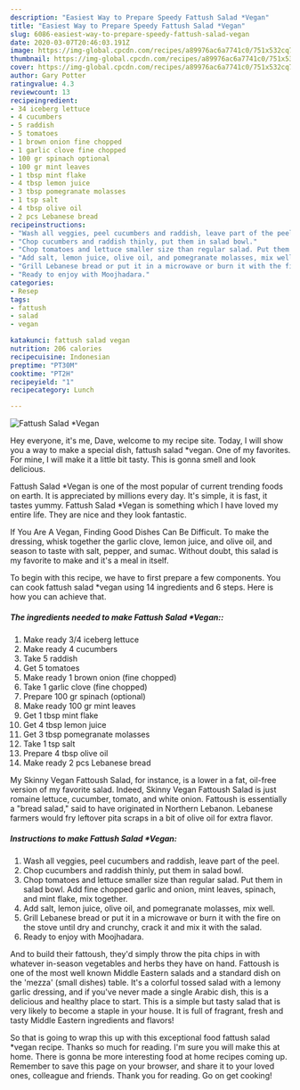 ```yaml
---
description: "Easiest Way to Prepare Speedy Fattush Salad *Vegan"
title: "Easiest Way to Prepare Speedy Fattush Salad *Vegan"
slug: 6086-easiest-way-to-prepare-speedy-fattush-salad-vegan
date: 2020-03-07T20:46:03.191Z
image: https://img-global.cpcdn.com/recipes/a89976ac6a7741c0/751x532cq70/fattush-salad-vegan-recipe-main-photo.jpg
thumbnail: https://img-global.cpcdn.com/recipes/a89976ac6a7741c0/751x532cq70/fattush-salad-vegan-recipe-main-photo.jpg
cover: https://img-global.cpcdn.com/recipes/a89976ac6a7741c0/751x532cq70/fattush-salad-vegan-recipe-main-photo.jpg
author: Gary Potter
ratingvalue: 4.3
reviewcount: 13
recipeingredient:
- 34 iceberg lettuce
- 4 cucumbers
- 5 raddish
- 5 tomatoes
- 1 brown onion fine chopped
- 1 garlic clove fine chopped
- 100 gr spinach optional
- 100 gr mint leaves
- 1 tbsp mint flake
- 4 tbsp lemon juice
- 3 tbsp pomegranate molasses
- 1 tsp salt
- 4 tbsp olive oil
- 2 pcs Lebanese bread
recipeinstructions:
- "Wash all veggies, peel cucumbers and raddish, leave part of the peel."
- "Chop cucumbers and raddish thinly, put them in salad bowl."
- "Chop tomatoes and lettuce smaller size than regular salad. Put them in salad bowl. Add fine chopped garlic and onion, mint leaves, spinach, and mint flake, mix together."
- "Add salt, lemon juice, olive oil, and pomegranate molasses, mix well."
- "Grill Lebanese bread or put it in a microwave or burn it with the fire on the stove until dry and crunchy, crack it and mix it with the salad."
- "Ready to enjoy with Moojhadara."
categories:
- Resep
tags:
- fattush
- salad
- vegan

katakunci: fattush salad vegan
nutrition: 206 calories
recipecuisine: Indonesian
preptime: "PT30M"
cooktime: "PT2H"
recipeyield: "1"
recipecategory: Lunch

---
```



![Fattush Salad *Vegan](https://img-global.cpcdn.com/recipes/a89976ac6a7741c0/751x532cq70/fattush-salad-vegan-recipe-main-photo.jpg)

Hey everyone, it's me, Dave, welcome to my recipe site. Today, I will show you a way to make a special dish, fattush salad *vegan. One of my favorites. For mine, I will make it a little bit tasty. This is gonna smell and look delicious.

Fattush Salad *Vegan is one of the most popular of current trending foods on earth. It is appreciated by millions every day. It's simple, it is fast, it tastes yummy. Fattush Salad *Vegan is something which I have loved my entire life. They are nice and they look fantastic.

If You Are A Vegan, Finding Good Dishes Can Be Difficult. To make the dressing, whisk together the garlic clove, lemon juice, and olive oil, and season to taste with salt, pepper, and sumac. Without doubt, this salad is my favorite to make and it&#39;s a meal in itself.


To begin with this recipe, we have to first prepare a few components. You can cook fattush salad *vegan using 14 ingredients and 6 steps. Here is how you can achieve that.

##### The ingredients needed to make Fattush Salad *Vegan::

1. Make ready 3/4 iceberg lettuce
1. Make ready 4 cucumbers
1. Take 5 raddish
1. Get 5 tomatoes
1. Make ready 1 brown onion (fine chopped)
1. Take 1 garlic clove (fine chopped)
1. Prepare 100 gr spinach (optional)
1. Make ready 100 gr mint leaves
1. Get 1 tbsp mint flake
1. Get 4 tbsp lemon juice
1. Get 3 tbsp pomegranate molasses
1. Take 1 tsp salt
1. Prepare 4 tbsp olive oil
1. Make ready 2 pcs Lebanese bread


My Skinny Vegan Fattoush Salad, for instance, is a lower in a fat, oil-free version of my favorite salad. Indeed, Skinny Vegan Fattoush Salad is just romaine lettuce, cucumber, tomato, and white onion. Fattoush is essentially a &#34;bread salad,&#34; said to have originated in Northern Lebanon. Lebanese farmers would fry leftover pita scraps in a bit of olive oil for extra flavor. 

##### Instructions to make Fattush Salad *Vegan:

1. Wash all veggies, peel cucumbers and raddish, leave part of the peel.
1. Chop cucumbers and raddish thinly, put them in salad bowl.
1. Chop tomatoes and lettuce smaller size than regular salad. Put them in salad bowl. Add fine chopped garlic and onion, mint leaves, spinach, and mint flake, mix together.
1. Add salt, lemon juice, olive oil, and pomegranate molasses, mix well.
1. Grill Lebanese bread or put it in a microwave or burn it with the fire on the stove until dry and crunchy, crack it and mix it with the salad.
1. Ready to enjoy with Moojhadara.


And to build their fattoush, they&#39;d simply throw the pita chips in with whatever in-season vegetables and herbs they have on hand. Fattoush is one of the most well known Middle Eastern salads and a standard dish on the &#39;mezza&#39; (small dishes) table. It&#39;s a colorful tossed salad with a lemony garlic dressing, and if you&#39;ve never made a single Arabic dish, this is a delicious and healthy place to start. This is a simple but tasty salad that is very likely to become a staple in your house. It is full of fragrant, fresh and tasty Middle Eastern ingredients and flavors! 

So that is going to wrap this up with this exceptional food fattush salad *vegan recipe. Thanks so much for reading. I'm sure you will make this at home. There is gonna be more interesting food at home recipes coming up. Remember to save this page on your browser, and share it to your loved ones, colleague and friends. Thank you for reading. Go on get cooking!

